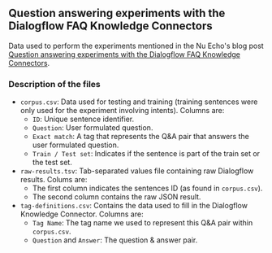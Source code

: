 ## Question answering experiments with the Dialogflow FAQ Knowledge Connectors

Data used to perform the experiments mentioned in the Nu Echo's blog post [Question answering experiments with the Dialogflow FAQ Knowledge Connectors](<TODO>).

### Description of the files

* `corpus.csv`: Data used for testing and training (training sentences were only used for the experiment involving intents). Columns are:
  * `ID`: Unique sentence identifier.
  * `Question`: User formulated question.
  * `Exact match`: A tag that represents the Q&A pair that answers the user formulated question.
  * `Train / Test set`: Indicates if the sentence is part of the train set or the test set.
* `raw-results.tsv`: Tab-separated values file containing raw Dialogflow results. Colums are:
  * The first column indicates the sentences ID (as found in `corpus.csv`).
  * The second column contains the raw JSON result.
* `tag-definitions.csv`: Contains the data used to fill in the Dialogflow Knowledge Connector. Columns are:
  * `Tag Name`: The tag name we used to represent this Q&A pair within `corpus.csv`.
  * `Question` and `Answer`: The question & answer pair.
